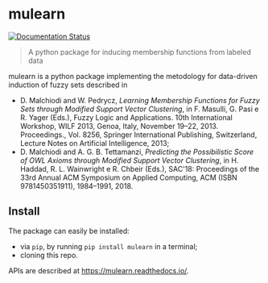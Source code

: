# mulearn

[![Documentation Status](https://readthedocs.org/projects/mulearn/badge/?version=latest)](https://mulearn.readthedocs.io/en/latest/?badge=latest)

> A python package for inducing membership functions from labeled data


mulearn is a python package implementing the metodology for data-driven induction of fuzzy sets described in

- D. Malchiodi and W. Pedrycz, _Learning Membership Functions for Fuzzy Sets through Modified Support Vector Clustering_, in F. Masulli, G. Pasi e R. Yager (Eds.), Fuzzy Logic and Applications. 10th International Workshop, WILF 2013, Genoa, Italy, November 19–22, 2013. Proceedings., Vol. 8256, Springer International Publishing, Switzerland, Lecture Notes on Artificial Intelligence, 2013;
- D. Malchiodi and A. G. B. Tettamanzi, _Predicting the Possibilistic Score of OWL Axioms through Modified Support Vector Clustering_, in H. Haddad, R. L. Wainwright e R. Chbeir (Eds.), SAC'18: Proceedings of the 33rd Annual ACM Symposium on Applied Computing, ACM (ISBN 9781450351911), 1984–1991, 2018.

## Install

The package can easily be installed:

- via `pip`, by running `pip install mulearn` in a terminal;
- cloning this repo.

APIs are described at https://mulearn.readthedocs.io/.

